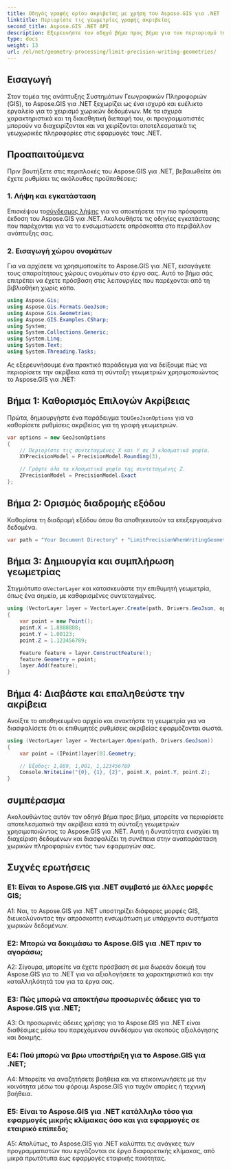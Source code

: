```yaml
---
title: Οδηγός γραφής ορίου ακριβείας με χρήση του Aspose.GIS για .NET
linktitle: Περιορίστε τις γεωμετρίες γραφής ακριβείας
second_title: Aspose.GIS .NET API
description: Εξερευνήστε τον οδηγό βήμα προς βήμα για τον περιορισμό της ακρίβειας στη γραφή γεωμετριών χρησιμοποιώντας το Aspose.GIS για .NET. Βελτιώστε τη διαχείριση χωρικών δεδομένων χωρίς κόπο.
type: docs
weight: 13
url: /el/net/geometry-processing/limit-precision-writing-geometries/
---
```

## Εισαγωγή

Στον τομέα της ανάπτυξης Συστημάτων Γεωγραφικών Πληροφοριών (GIS), το Aspose.GIS για .NET ξεχωρίζει ως ένα ισχυρό και ευέλικτο εργαλείο για το χειρισμό χωρικών δεδομένων. Με τα ισχυρά χαρακτηριστικά και τη διαισθητική διεπαφή του, οι προγραμματιστές μπορούν να διαχειρίζονται και να χειρίζονται αποτελεσματικά τις γεωχωρικές πληροφορίες στις εφαρμογές τους .NET.

## Προαπαιτούμενα

Πριν βουτήξετε στις περιπλοκές του Aspose.GIS για .NET, βεβαιωθείτε ότι έχετε ρυθμίσει τις ακόλουθες προϋποθέσεις:

### 1. Λήψη και εγκατάσταση

 Επισκέψου το[σύνδεσμος λήψης](https://releases.aspose.com/gis/net/) για να αποκτήσετε την πιο πρόσφατη έκδοση του Aspose.GIS για .NET. Ακολουθήστε τις οδηγίες εγκατάστασης που παρέχονται για να το ενσωματώσετε απρόσκοπτα στο περιβάλλον ανάπτυξης σας.

### 2. Εισαγωγή χώρου ονομάτων

Για να αρχίσετε να χρησιμοποιείτε το Aspose.GIS για .NET, εισαγάγετε τους απαραίτητους χώρους ονομάτων στο έργο σας. Αυτό το βήμα σάς επιτρέπει να έχετε πρόσβαση στις λειτουργίες που παρέχονται από τη βιβλιοθήκη χωρίς κόπο.

```csharp
using Aspose.Gis;
using Aspose.Gis.Formats.GeoJson;
using Aspose.Gis.Geometries;
using Aspose.GIS.Examples.CSharp;
using System;
using System.Collections.Generic;
using System.Linq;
using System.Text;
using System.Threading.Tasks;
```

Ας εξερευνήσουμε ένα πρακτικό παράδειγμα για να δείξουμε πώς να περιορίσετε την ακρίβεια κατά τη σύνταξη γεωμετριών χρησιμοποιώντας το Aspose.GIS για .NET:

## Βήμα 1: Καθορισμός Επιλογών Ακρίβειας

 Πρώτα, δημιουργήστε ένα παράδειγμα του`GeoJsonOptions` για να καθορίσετε ρυθμίσεις ακριβείας για τη γραφή γεωμετριών.

```csharp
var options = new GeoJsonOptions
{
    // Περιορίστε τις συντεταγμένες X και Y σε 3 κλασματικά ψηφία.
    XYPrecisionModel = PrecisionModel.Rounding(3),

    // Γράψτε όλα τα κλασματικά ψηφία της συντεταγμένης Z.
    ZPrecisionModel = PrecisionModel.Exact
};
```

## Βήμα 2: Ορισμός διαδρομής εξόδου

Καθορίστε τη διαδρομή εξόδου όπου θα αποθηκευτούν τα επεξεργασμένα δεδομένα.

```csharp
var path = "Your Document Directory" + "LimitPrecisionWhenWritingGeometries_out.json";
```

## Βήμα 3: Δημιουργία και συμπλήρωση γεωμετρίας

 Στιγμιότυπο α`VectorLayer` και κατασκευάστε την επιθυμητή γεωμετρία, όπως ένα σημείο, με καθορισμένες συντεταγμένες.

```csharp
using (VectorLayer layer = VectorLayer.Create(path, Drivers.GeoJson, options))
{
    var point = new Point();
    point.X = 1.8888888;
    point.Y = 1.00123;
    point.Z = 1.123456789;

    Feature feature = layer.ConstructFeature();
    feature.Geometry = point;
    layer.Add(feature);
}
```

## Βήμα 4: Διαβάστε και επαληθεύστε την ακρίβεια

Ανοίξτε το αποθηκευμένο αρχείο και ανακτήστε τη γεωμετρία για να διασφαλίσετε ότι οι επιθυμητές ρυθμίσεις ακριβείας εφαρμόζονται σωστά.

```csharp
using (VectorLayer layer = VectorLayer.Open(path, Drivers.GeoJson))
{
    var point = (IPoint)layer[0].Geometry;

    // Έξοδος: 1,889, 1,001, 1,123456789
    Console.WriteLine("{0}, {1}, {2}", point.X, point.Y, point.Z);
}
```

## συμπέρασμα

Ακολουθώντας αυτόν τον οδηγό βήμα προς βήμα, μπορείτε να περιορίσετε αποτελεσματικά την ακρίβεια κατά τη σύνταξη γεωμετριών χρησιμοποιώντας το Aspose.GIS για .NET. Αυτή η δυνατότητα ενισχύει τη διαχείριση δεδομένων και διασφαλίζει τη συνέπεια στην αναπαράσταση χωρικών πληροφοριών εντός των εφαρμογών σας.

## Συχνές ερωτήσεις

### Ε1: Είναι το Aspose.GIS για .NET συμβατό με άλλες μορφές GIS;

A1: Ναι, το Aspose.GIS για .NET υποστηρίζει διάφορες μορφές GIS, διευκολύνοντας την απρόσκοπτη ενσωμάτωση με υπάρχοντα συστήματα χωρικών δεδομένων.

### Ε2: Μπορώ να δοκιμάσω το Aspose.GIS για .NET πριν το αγοράσω;

A2: Σίγουρα, μπορείτε να έχετε πρόσβαση σε μια δωρεάν δοκιμή του Aspose.GIS για το .NET για να αξιολογήσετε τα χαρακτηριστικά και την καταλληλότητά του για τα έργα σας.

### Ε3: Πώς μπορώ να αποκτήσω προσωρινές άδειες για το Aspose.GIS για .NET;

A3: Οι προσωρινές άδειες χρήσης για το Aspose.GIS για .NET είναι διαθέσιμες μέσω του παρεχόμενου συνδέσμου για σκοπούς αξιολόγησης και δοκιμής.

### Ε4: Πού μπορώ να βρω υποστήριξη για το Aspose.GIS για .NET;

A4: Μπορείτε να αναζητήσετε βοήθεια και να επικοινωνήσετε με την κοινότητα μέσω του φόρουμ Aspose.GIS για τυχόν απορίες ή τεχνική βοήθεια.

### Ε5: Είναι το Aspose.GIS για .NET κατάλληλο τόσο για εφαρμογές μικρής κλίμακας όσο και για εφαρμογές σε εταιρικό επίπεδο;

A5: Απολύτως, το Aspose.GIS για .NET καλύπτει τις ανάγκες των προγραμματιστών που εργάζονται σε έργα διαφορετικής κλίμακας, από μικρά πρωτότυπα έως εφαρμογές εταιρικής ποιότητας.